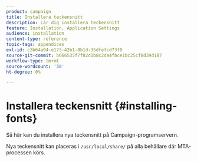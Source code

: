 ```yaml
---
product: campaign
title: Installera teckensnitt
description: Lär dig installera teckensnitt
feature: Installation, Application Settings
audience: installation
content-type: reference
topic-tags: appendices
exl-id: c3b64a04-e173-42b1-8b1d-35dfefcd73f0
source-git-commit: b666535f7f82d1b8c2da4fbce1bc25cf8d39d187
workflow-type: tm+mt
source-wordcount: '38'
ht-degree: 0%

---
```


# Installera teckensnitt {#installing-fonts}



Så här kan du installera nya teckensnitt på Campaign-programservern.

Nya teckensnitt kan placeras i `/usr/local/share/` på alla behållare där MTA-processen körs.
